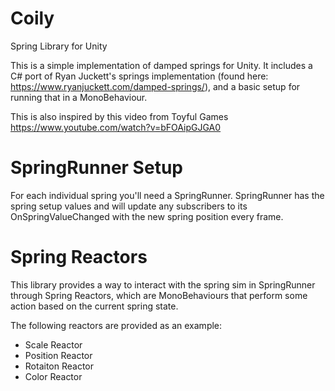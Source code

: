# Coily
Spring Library for Unity

This is a simple implementation of damped springs for Unity.  It includes a C# port of Ryan Juckett's springs implementation (found here: https://www.ryanjuckett.com/damped-springs/), and a basic setup for running that in a MonoBehaviour.

This is also inspired by this video from Toyful Games https://www.youtube.com/watch?v=bFOAipGJGA0

# SpringRunner Setup

For each individual spring you'll need a SpringRunner.  SpringRunner has the spring setup values and will update any subscribers to its OnSpringValueChanged with the new spring position every frame.

# Spring Reactors

This library provides a way to interact with the spring sim in SpringRunner through Spring Reactors, which are MonoBehaviours that perform some action based on the current spring state.

The following reactors are provided as an example:

- Scale Reactor
- Position Reactor
- Rotaiton Reactor
- Color Reactor

